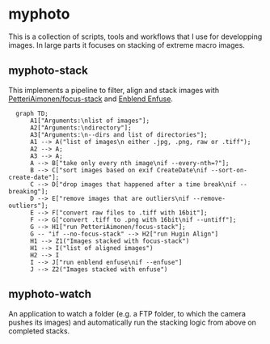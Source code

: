 # myphoto

This is a collection of scripts, tools and workflows that I use for developping images. In large parts it focuses on stacking of extreme macro images.

## myphoto-stack
This implements a pipeline to filter, align and stack images with [PetteriAimonen/focus-stack](https://github.com/PetteriAimonen/focus-stack) and [Enblend Enfuse](https://enblend.sourceforge.net/).
```mermaid
  graph TD;
      A1["Arguments:\nlist of images"];
      A2["Arguments:\ndirectory"];
      A3["Arguments:\n--dirs and list of directories"];
      A1 --> A("list of images\n either .jpg, .png, raw or .tiff");
      A2 --> A;
      A3 --> A;
      A --> B["take only every nth image\nif --every-nth=?"];
      B --> C["sort images based on exif CreateDate\nif --sort-on-create-date"];
      C --> D["drop images that happened after a time break\nif --breaking"];
      D --> E["remove images that are outliers\nif --remove-outliers"];
      E --> F["convert raw files to .tiff with 16bit"];
      F --> G["convert .tiff to .png with 16bit\nif --untiff"];
      G --> H1["run PetteriAimonen/focus-stack"];
      G -- "if --no-focus-stack" --> H2["run Hugin Align"]
      H1 --> Z1("Images stacked with focus-stack")
      H1 --> I("list of aligned images")
      H2 --> I
      I --> J["run enblend enfuse\nif --enfuse"]
      J --> Z2("Images stacked with enfuse")

```

## myphoto-watch
An application to watch a folder (e.g. a FTP folder, to which the camera pushes its images) and automatically run the stacking logic from above on completed stacks.